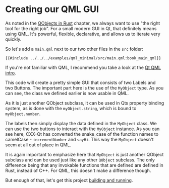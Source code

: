<!--
SPDX-FileCopyrightText: 2022 Klarälvdalens Datakonsult AB, a KDAB Group company <info@kdab.com>
SPDX-FileContributor: Leon Matthes <leon.matthes@kdab.com>

SPDX-License-Identifier: MIT OR Apache-2.0
-->

# Creating our QML GUI

As noted in the [QObjects in Rust](./1-qobjects-in-rust.md) chapter, we always want to use "the right tool for the right job".
For a small modern GUI in Qt, that definitely means using QML.
It's powerful, flexible, declarative, and allows us to iterate very quickly.

So let's add a `main.qml` next to our two other files in the `src` folder:
```qml,ignore
{{#include ../../../examples/qml_minimal/src/main.qml:book_main_qml}}
```

If you're not familiar with QML, I recommend you take a look at the [Qt QML intro](https://doc.qt.io/qt-5/qmlapplications.html).

This code will create a pretty simple GUI that consists of two Labels and two Buttons.
The important part here is the use of the `MyObject` type.
As you can see, the class we defined earlier is now usable in QML.

As it is just another QObject subclass, it can be used in Qts property binding system, as is done with the `myObject.string`, which is bound to `myObject.number`.

The labels then simply display the data defined in the `MyObject` class.
We can use the two buttons to interact with the `MyObject` instance.
As you can see here, CXX-Qt has converted the snake_case of the function names to camelCase - `incrementNumber` and `sayHi`.
This way the `MyObject` doesn't seem at all out of place in QML.

It is again important to emphasize here that `MyObject` is just another QObject subclass and can be used just like any other `QObject` subclass.
The only difference being that any invokable functions that are defined are defined in Rust, instead of C++.
For QML, this doesn't make a difference though.

But enough of that, let's get this project [building and running](./5-cmake-integration.md).
